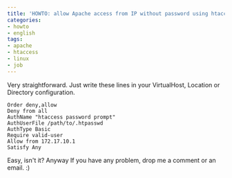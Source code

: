 ```yaml
---
title: 'HOWTO: allow Apache access from IP without password using htaccess'
categories:
- howto
- english
tags:
- apache
- htaccess
- linux
- job
---
```

Very straightforward. Just write these lines in your VirtualHost, Location or
Directory configuration.

```
Order deny,allow
Deny from all
AuthName "htaccess password prompt"
AuthUserFile /path/to/.htpasswd
AuthType Basic
Require valid-user
Allow from 172.17.10.1
Satisfy Any
```

Easy, isn't it? Anyway If you have any problem, drop me a comment or an email.
:)
